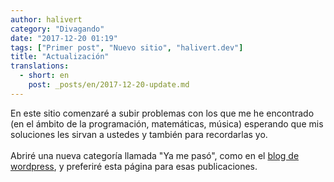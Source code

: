 ```yaml
---
author: halivert
category: "Divagando"
date: "2017-12-20 01:19"
tags: ["Primer post", "Nuevo sitio", "halivert.dev"]
title: "Actualización"
translations:
  - short: en
    post: _posts/en/2017-12-20-update.md
---
```


En este sitio comenzaré a subir problemas con los que me he encontrado (en el
ámbito de la programación, matemáticas, música) esperando que mis soluciones les
sirvan a ustedes y también para recordarlas yo.
<br><br>
Abriré una nueva categoría llamada "Ya me pasó", como en el [blog de
wordpress][1], y preferiré esta página para esas publicaciones.

[1]: https://halivert.wordpress.com
